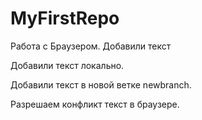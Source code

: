 # MyFirstRepo
Работа с Браузером.
Добавили текст


Добавили текст локально. 


Добавили текст в новой ветке newbranch.

Разрешаем конфликт текст в браузере.
